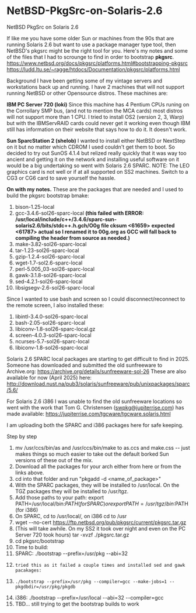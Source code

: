 # NetBSD-PkgSrc-on-Solaris-2.6
NetBSD PkgSrc on Solaris 2.6

If like me you have some older Sun or machines from the 90s that are running Solaris 2.6 but want to use a package manager type tool, then NetBSD's pkgsrc might be the right tool for you. Here's my notes and some of the files that I had to scrounge to find in order to bootstrap **pkgsrc**.
https://www.netbsd.org/docs/pkgsrc/platforms.html#bootstrapping-pkgsrc
https://ludd.ltu.se/~ragge/htdocs/Documentation/pkgsrc/platforms.html

Background
I have been getting some of my vintage servers and workstations back up and running. I have 2 machines that will not support running NetBSD or other Opensource distros. These machines are:

**IBM PC Server 720 (loki)**
Since this machine has 4 Pentium CPUs runing on the Corrollary SMP bus, (and not to mention the MCA cards) most distros will not support more than 1 CPU. I tried to install OS2 (version 2, 3, Warp) but with the IBMServRAID cards could never get it working even though IBM still has information on their website that says how to do it. It doesn't work. 

**Sun SparcStation 2 (shelob)**
I wanted to install either NetBSD or NextStep on it but no matter which CDROM I used couldn't get them to boot. So decided to try out SunOS 4.1.4 but relized really quickly that it was way too ancient and getting it on the network and installing useful software on it would be a big undertaking so went with Solaris 2.6 SPARC. 
NOTE: The LEO graphics card is not well or if at all supported on SS2 machines. Switch to a CG3 or CG6 card to save yourself the hassle.

**On with my notes.**
These are the packages that are needed and I used to build the pkgsrc bootstrap bmake:
1. bison-1.25-local
2. gcc-3.4.6-sol26-sparc-local **(this failed with ERROR: /usr/local/include/c++/3.4.6/sparc-sun-solaris2.6/bits/stdc++.h.gch/O0g file cksum <61659> expected <61787> actual so I renamed it to 00g.org as GCC will fall back to compiling the header from source as needed.)**
3. make-3.82-sol26-sparc-local
4. tar-1.23-sol26-sparc-local
5. gzip-1.2.4-sol26-sparc-local
6. wget-1.7-sol2.6-sparc-local
7. perl-5.005_03-sol26-sparc-local
8. gawk-3.1.8-sol26-sparc-local
9. sed-4.2.1-sol26-sparc-local
10. libsigsegv-2.6-sol26-sparc-local

Since I wanted to use bash and screen so I could disconnect/reconnect to the remote screen, I also installed these:
1. libintl-3.4.0-sol26-sparc-local
2. bash-2.05-sol26-sparc-local
3. libiconv-1.8-sol26-sparc-local.gz
4. screen-4.0.3-sol26-sparc-local
5. ncurses-5.7-sol26-sparc-local
6. libiconv-1.8-sol26-sparc-local 

Solaris 2.6 SPARC local packages are starting to get difficult to find in 2025. Someone has downloaded and submitted the old sunfreeware to Archive.org:
https://archive.org/details/sunfreeware-sol-26
These are also available for now (April 2025) here: http://download.nust.na/pub3/solaris/sunfreeware/pub/unixpackages/sparc/5.6/

For Solaris 2.6 i386 I was unable to find the old sunfreeware locations so went with the work that Tom G. Christensen (swpkg@jupiterrise.com) has made available:
https://jupiterrise.com/tgcware/tgcware.solaris.html

I am uploading both the SPARC and i386 packages here for safe keeping.

Step by step
1. mv /usr/ccs/bin/as and /usr/ccs/bin/make to as.ccs and make.css -- just makes things so much easier to take out the default borked Sun versions of these out of the mix.
2. Download all the packages for your arch either from here or from the links above.
3. cd into that folder and run "pkgadd -d <name_of_package>"
4. With the SPARC packages, they will be installed to /usr/local. On the TGZ packages they will be installed to /usr/tgz.
5. Add those paths to your path: export PATH=/usr/local/bin:$PATH (for SPARC) or export PATH=/usr/tgz/bin:$PATH (for i386)
6. On SPARC, cd to /usr/local/, on i386 cd to /usr
7. wget --no-cert https://ftp.netbsd.org/pub/pkgsrc/current/pkgsrc.tar.gz
8. (This will take awhile. On my SS2 it took over night and even on the PC Server 720 took hours) tar -xvzf ./pkgsrc.tar.gz
9. cd pkgsrc/bootstrap
10. Time to build:
11.   SPARC: ./bootstrap --prefix=/usr/pkg --abi=32
12.     tried this as it failed a couple times and installed sed and gawk pacakages:
13.     ./bootstrap --prefix=/usr/pkg --compiler=gcc --make-jobs=1 --pkgdbdir=/usr/pkg/pkgdb
14.   i386: ./bootstrap --prefix=/usr/local --abi=32 --compiler=gcc
15. TBD... still trying to get the bootstrap builds to work
